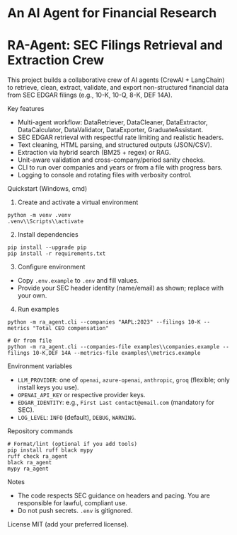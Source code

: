  # An AI Agent for Financial Research  
RA-Agent: SEC Filings Retrieval and Extraction Crew
===================================================

This project builds a collaborative crew of AI agents (CrewAI + LangChain) to retrieve, clean, extract, validate, and export non-structured financial data from SEC EDGAR filings (e.g., 10-K, 10-Q, 8-K, DEF 14A).

Key features
- Multi-agent workflow: DataRetriever, DataCleaner, DataExtractor, DataCalculator, DataValidator, DataExporter, GraduateAssistant.
- SEC EDGAR retrieval with respectful rate limiting and realistic headers.
- Text cleaning, HTML parsing, and structured outputs (JSON/CSV).
- Extraction via hybrid search (BM25 + regex) or RAG.
- Unit-aware validation and cross-company/period sanity checks.
- CLI to run over companies and years or from a file with progress bars.
- Logging to console and rotating files with verbosity control.

Quickstart (Windows, cmd)
1) Create and activate a virtual environment
```
python -m venv .venv
.venv\\Scripts\\activate
```

2) Install dependencies
```
pip install --upgrade pip
pip install -r requirements.txt
```

3) Configure environment
- Copy `.env.example` to `.env` and fill values.
- Provide your SEC header identity (name/email) as shown; replace with your own.

4) Run examples
```
python -m ra_agent.cli --companies "AAPL:2023" --filings 10-K --metrics "Total CEO compensation"

# Or from file
python -m ra_agent.cli --companies-file examples\\companies.example --filings 10-K,DEF 14A --metrics-file examples\\metrics.example
```

Environment variables
- `LLM_PROVIDER`: one of `openai`, `azure-openai`, `anthropic`, `groq` (flexible; only install keys you use).
- `OPENAI_API_KEY` or respective provider keys.
- `EDGAR_IDENTITY`: e.g., `First Last contact@email.com` (mandatory for SEC).
- `LOG_LEVEL`: `INFO` (default), `DEBUG`, `WARNING`.

Repository commands
```
# Format/lint (optional if you add tools)
pip install ruff black mypy
ruff check ra_agent
black ra_agent
mypy ra_agent
```

Notes
- The code respects SEC guidance on headers and pacing. You are responsible for lawful, compliant use.
- Do not push secrets. `.env` is gitignored.

License
MIT (add your preferred license).
